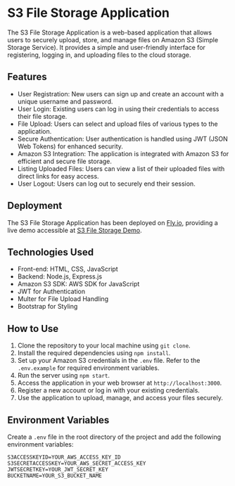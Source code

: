 # S3 File Storage Application

The S3 File Storage Application is a web-based application that allows users to securely upload, store, and manage files on Amazon S3 (Simple Storage Service). It provides a simple and user-friendly interface for registering, logging in, and uploading files to the cloud storage.

## Features

- User Registration: New users can sign up and create an account with a unique username and password.
- User Login: Existing users can log in using their credentials to access their file storage.
- File Upload: Users can select and upload files of various types to the application.
- Secure Authentication: User authentication is handled using JWT (JSON Web Tokens) for enhanced security.
- Amazon S3 Integration: The application is integrated with Amazon S3 for efficient and secure file storage.
- Listing Uploaded Files: Users can view a list of their uploaded files with direct links for easy access.
- User Logout: Users can log out to securely end their session.

## Deployment

The S3 File Storage Application has been deployed on [Fly.io](https://fly.io/), providing a live demo accessible at [S3 File Storage Demo](https://s3filevault.fly.dev/).


## Technologies Used

- Front-end: HTML, CSS, JavaScript
- Backend: Node.js, Express.js
- Amazon S3 SDK: AWS SDK for JavaScript
- JWT for Authentication
- Multer for File Upload Handling
- Bootstrap for Styling

## How to Use

1. Clone the repository to your local machine using `git clone`.
2. Install the required dependencies using `npm install`.
3. Set up your Amazon S3 credentials in the `.env` file. Refer to the `.env.example` for required environment variables.
4. Run the server using `npm start`.
5. Access the application in your web browser at `http://localhost:3000`.
6. Register a new account or log in with your existing credentials.
7. Use the application to upload, manage, and access your files securely.

## Environment Variables

Create a `.env` file in the root directory of the project and add the following environment variables:

```plaintext
S3ACCESSKEYID=YOUR_AWS_ACCESS_KEY_ID
S3SECRETACCESSKEY=YOUR_AWS_SECRET_ACCESS_KEY
JWTSECRETKEY=YOUR_JWT_SECRET_KEY
BUCKETNAME=YOUR_S3_BUCKET_NAME
